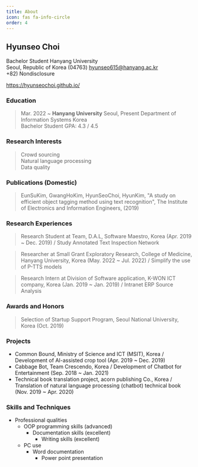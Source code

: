 ```yaml
---
title: About
icon: fas fa-info-circle
order: 4
---
```


## Hyunseo Choi

Bachelor Student Hanyang University
<br>Seoul, Republic of Korea (04763) hyunseo615@hanyang.ac.kr
<br>+82) Nondisclosure

<https://hyunseochoi.github.io/>

### Education

> Mar. 2022 ~ **Hanyang University** Seoul, Present Department of Information Systems Korea<br>Bachelor Student GPA: 4.3 / 4.5

### Research Interests

> Crowd sourcing<br>Natural language processing<br>Data quality

### Publications (Domestic)

> EunSuKim, GwangHoKim, HyunSeoChoi, HyunKim, "A study on efficient object tagging method using text recognition", The Institute of Electronics and Information Engineers, (2019)

### Research Experiences

> Research Student at Team, D.A.L, Software Maestro, Korea (Apr. 2019 ~ Dec. 2019) / Study Annotated Text Inspection Network

> Researcher at Small Grant Exploratory Research, College of Medicine, Hanyang University, Korea (May. 2022 ~ Jul. 2022) / Simplify the use of P-TTS models

> Research Intern at Division of Software application, K-WON ICT company, Korea (Jan. 2019 ~ Jan. 2019) / Intranet ERP Source Analysis

### Awards and Honors

> Selection of Startup Support Program, Seoul National University, Korea (Oct. 2019)

### Projects

- Common Bound, Ministry of Science and ICT (MSIT), Korea / Development of AI-assisted crop tool (Apr. 2019 ~ Dec. 2019)
- Cabbage Bot, Team Crescendo, Korea / Development of Chatbot for Entertainment (Sep. 2018 ~ Jan. 2021)
- Technical book translation project, acorn publishing Co., Korea / Translation of natural language processing (chatbot) technical book (Nov. 2019 ~ Apr. 2020)

### Skills and Techniques

- Professional qualities
  - OOP programming skills (advanced)
    - Documentation skills (excellent)
      - Writing skills (excellent)
  - PC use
    - Word documentation
      - Power point presentation
